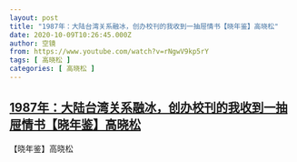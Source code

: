 ```yaml
---
layout: post
title: "1987年：大陆台湾关系融冰，创办校刊的我收到一抽屉情书【晓年鉴】高晓松"
date: 2020-10-09T10:26:45.000Z
author: 空镜
from: https://www.youtube.com/watch?v=rNgwV9kp5rY
tags: [ 高晓松 ]
categories: [ 高晓松 ]
---
```

<!--1602239205000-->
[1987年：大陆台湾关系融冰，创办校刊的我收到一抽屉情书【晓年鉴】高晓松](https://www.youtube.com/watch?v=rNgwV9kp5rY)
------

<div>
【晓年鉴】高晓松
</div>
